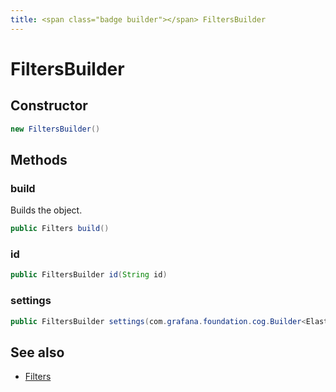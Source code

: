 ```yaml
---
title: <span class="badge builder"></span> FiltersBuilder
---
```

# <span class="badge builder"></span> FiltersBuilder

## Constructor

```java
new FiltersBuilder()
```
## Methods

### <span class="badge object-method"></span> build

Builds the object.

```java
public Filters build()
```

### <span class="badge object-method"></span> id

```java
public FiltersBuilder id(String id)
```

### <span class="badge object-method"></span> settings

```java
public FiltersBuilder settings(com.grafana.foundation.cog.Builder<ElasticsearchFiltersSettings> settings)
```

## See also

 * <span class="badge object-type-class"></span> [Filters](./object-Filters.md)
